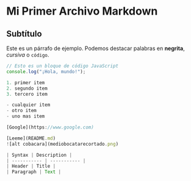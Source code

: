 # Mi Primer Archivo Markdown

## Subtítulo

Este es un párrafo de ejemplo. Podemos destacar palabras en **negrita**, *cursiva* o `código`.

```javascript
// Esto es un bloque de código JavaScript 
console.log("¡Hola, mundo!");

1. primer item
2. segundo item
3. tercero item

- cualquier item
- otro item
- uno mas item

[Google](https://www.google.com)

[Leeme](README.md)
![alt cobacara](mediobocatarecortado.png)

| Syntax | Description |
| ----------- | ----------- |
| Header | Title |
| Paragraph | Text |